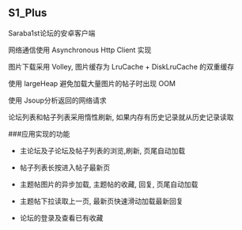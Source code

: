 ## S1_Plus
Saraba1st论坛的安卓客户端

网络通信使用 Asynchronous Http Client 实现

图片下载采用 Volley, 图片缓存为 LruCache + DiskLruCache 的双重缓存

使用 largeHeap 避免加载大量图片的帖子时出现 OOM

使用 Jsoup分析返回的网络请求

论坛列表和帖子列表采用惰性刷新, 如果内存有历史记录就从历史记录读取

###应用实现的功能

* 主论坛及子论坛及帖子列表的浏览,刷新, 页尾自动加载

* 帖子列表长按进入帖子最新页

* 主题帖图片的异步加载, 主题帖的收藏, 回复, 页尾自动加载

* 主题帖下拉读取上一页, 最新页快速滑动加载最新回复

* 论坛的登录及查看已有收藏
